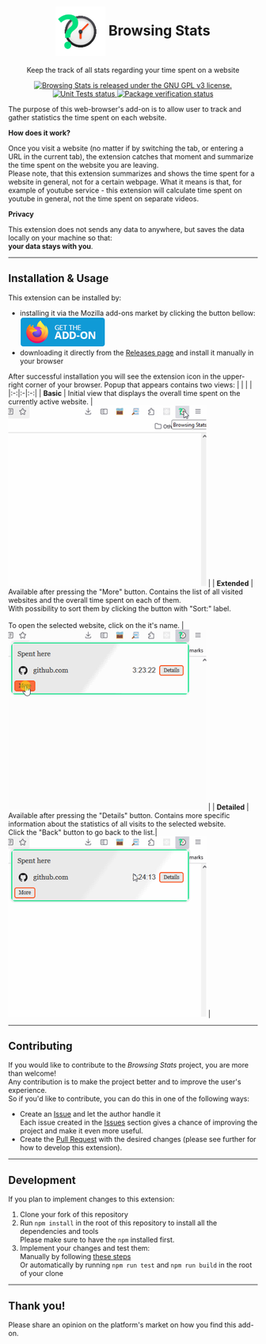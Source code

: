 <p align="center">
    <h1 align="center">
        <img align="center" src="./app/icons/mainIcon.png" width="100px" height="100px"/>
        Browsing Stats
    </h1>
</p>
<p align="center">
    Keep the track of all stats regarding your time spent on a website
</p>
<p align="center">
    <a href="https://github.com/BartoszKlonowski/browsing-stats/blob/main/LICENSE">
        <img src="https://img.shields.io/github/license/BartoszKlonowski/browsing-stats?style=plastic" alt="Browsing Stats is released under the GNU GPL v3 license." />
    </a>
    <a href="https://github.com/BartoszKlonowski/browsing-stats/actions/workflows/BrowsingStats-UT.yml">
        <img src="https://img.shields.io/github/actions/workflow/status/BartoszKlonowski/browsing-stats/BrowsingStats-UT.yml?label=Tests&style=plastic" alt="Unit Tests status" />
    </a>
    <a href="https://github.com/BartoszKlonowski/browsing-stats/actions/workflows/BrowsingStats-CI.yml">
        <img src="https://img.shields.io/github/actions/workflow/status/BartoszKlonowski/browsing-stats/BrowsingStats-CI.yml?label=Extension%20verification&style=plastic" alt="Package verification status" />
    </a>
</p>

The purpose of this web-browser's add-on is to allow user to track and gather statistics the time spent on each website.

**How does it work?**

Once you visit a website (no matter if by switching the tab, or entering a URL in the current tab), the extension catches that moment and summarize the time spent on the website you are leaving.
<br/>Please note, that this extension summarizes and shows the time spent for a website in general, not for a certain webpage.
What it means is that, for example of youtube service - this extension will calculate time spent on youtube in general, not the time spent on separate videos.

**Privacy**

This extension does not sends any data to anywhere, but saves the data locally on your machine so that:
<br/>**your data stays with you**.

---
  
## Installation & Usage ##

This extension can be installed by:
* installing it via the Mozilla add-ons market by clicking the button bellow:<br/><a href="https://addons.mozilla.org/pl/firefox/addon/browsing-stats/"><img src="./.github/resources/get-the-addon.png" alt="" /></a>
* downloading it directly from the [Releases page](https://github.com/BartoszKlonowski/browsing-stats/releases) and install it manually in your browser

After successful installation you will see the extension icon in the upper-right corner of your browser.
Popup that appears contains two views:
| | | |
|:-:|:-|:-:|
| **Basic** | Initial view that displays the overall time spent on the currently active website. | <img width="400" height="auto" src=".github/resources/BrowsingStats-Example-ShrinkedView.gif" alt="" /> |
| **Extended** | Available after pressing the "More" button. Contains the list of all visited websites and the overall time spent on each of them.<br/>With possibility to sort them by clicking the button with "Sort:" label.<br/><br/>To open the selected website, click on the it's name. | <img width="400" height="auto" src=".github/resources/BrowsingStats-Example-ExpandedView.gif" alt="" /> |
| **Detailed** | Available after pressing the "Details" button. Contains more specific information about the statistics of all visits to the selected website.<br/>Click the "Back" button to go back to the list.| <img width="400" height="auto" src=".github/resources/BrowsingStats-Example-DetailsView.gif" alt="" /> |

---


## Contributing ##

If you would like to contribute to the *Browsing Stats* project, you are more than welcome!
<br/>Any contribution is to make the project better and to improve the user's experience.
<br/>So if you'd like to contribute, you can do this in one of the following ways:

* Create an [Issue](https://github.com/BartoszKlonowski/browsing-stats/issues/new) and let the author handle it
<br/>Each issue created in the [Issues](https://github.com/BartoszKlonowski/browsing-stats/issues) section gives a chance of improving the project and make it even more useful.
* Create the [Pull Request](https://github.com/BartoszKlonowski/browsing-stats/compare) with the desired changes (please see further for how to develop this extension).

---

## Development ##

If you plan to implement changes to this extension:

1. Clone your fork of this repository
2. Run `npm install` in the root of this repository to install all the dependencies and tools<br/>Please make sure to have the `npm` installed first.
3. Implement your changes and test them:
<br/>Manually by following [these steps](https://extensionworkshop.com/documentation/develop/debugging/)
<br/>Or automatically by running `npm run test` and `npm run build` in the root of your clone

---

## Thank you! ##

Please share an opinion on the platform's market on how you find this add-on.
